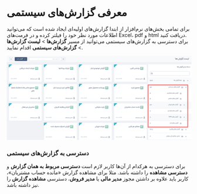 # معرفی گزارش‌های سیستمی
برای تمامی‌ بخش‌های نرم‌افزار از ابتدا گزارش‌های اولیه‌ای ایجاد شده است که می‌توانید اطلاعات مورد نظر خود را فیلتر کرده و در فرمت‌های Excel، pdf و html دریافت کنید.<br>
برای دسترسی به گزارش‌های سیستمی می‌توانید از مسیر **گزارش‌ها** > **لیست گزارش‌ها** > **گزارش‌های سیستمی** اقدام نمایید.<br>

![نمای کلی از لیست گزارش‌های سیستمی](./Images/SystemReportsOverView.png)
### دسترسی به گزارش‌های سیستمی
برای دسترسی به هرکدام از آن‌ها کاربر لازم است **دسترسی مربوط به همان گزارش** و **دسترسی مشاهده** را داشته باشد. مثلا برای مشاهده گزارش «مانده حساب مشتریان»، کاربر باید علاوه بر داشتن مجوز **مدیر مالی** یا **مدیر فروش**، دسترسی **مشاهده گزارش** را نیز داشته باشد.